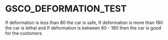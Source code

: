 # GSCO_DEFORMATION_TEST
If deformation is less than 80 the car is safe, If deformation is more than 180 the car is lethal and If deformation is between 80 - 180 then the car is good for the customers
